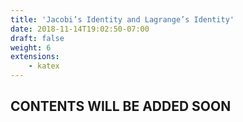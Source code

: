 ```yaml
---
title: 'Jacobi’s Identity and Lagrange’s Identity'
date: 2018-11-14T19:02:50-07:00
draft: false
weight: 6
extensions:
    - katex
---
```


## CONTENTS WILL BE ADDED SOON
